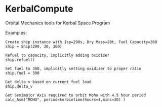 # KerbalCompute
Orbital Mechanics tools for Kerbal Space Program

Examples:

```
Create ship instance with Isp=290s, Dry Mass=20t, Fuel Capacity=360
ship = Ship(290, 20, 360)

Refuel to capacity, implicitly adding oxidizer
ship.refuel()

Set fuel to 300, implicitly setting oxidizer to proper ratio
ship.fuel = 300

Get delta v based on current fuel load
ship.delta_v

Get Semimajor Axis required to orbit Moho with 4.5 hour period
calc_Asm("MOHO", period=kerbintime(hours=4,mins=30) )


```


